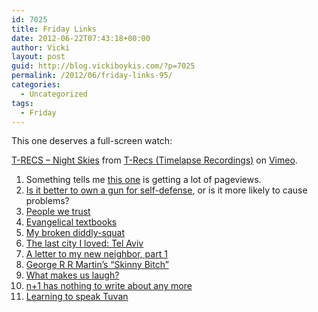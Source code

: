 ```yaml
---
id: 7025
title: Friday Links
date: 2012-06-22T07:43:18+00:00
author: Vicki
layout: post
guid: http://blog.vickiboykis.com/?p=7025
permalink: /2012/06/friday-links-95/
categories:
  - Uncategorized
tags:
  - Friday
---
```

This one deserves a full-screen watch:



[T-RECS &#8211; Night Skies](http://vimeo.com/43797471) from [T-Recs (Timelapse Recordings)](http://vimeo.com/trecsgermany) on [Vimeo](http://vimeo.com).

  1. <span style="line-height: 13px;">Something tells me <a href="http://www.theatlantic.com/magazine/archive/2012/07/why-women-still-can-8217-t-have-it-all/9020/?single_page=true" target="_blank">this one</a> is getting a lot of pageviews. </span>
  2. <span style="line-height: 13px;"><a href="http://www.quora.com/Guns-and-Firearms/Is-it-better-to-own-a-gun-for-self-defense-or-is-that-more-likely-to-cause-problems" target="_blank">Is it better to own a gun for self-defense</a>, or is it more likely to cause problems?</span>
  3. <a href="http://scaryazeri.blogspot.com/2012/06/people-we-trust.html" target="_blank"><span style="line-height: 13px;">People we trust </span></a>
  4. <span style="line-height: 13px;"><a href="http://thesocietypages.org/socimages/2012/06/21/a-close-look-at-some-evangelical-textbooks/?utm_source=feedburner&utm_medium=feed&utm_campaign=Feed%3A+SociologicalImagesSeeingIsBelieving+%28Sociological+Images%3A+Seeing+Is+Believing%29" target="_blank">Evangelical textbooks</a></span>
  5. <a href="http://www.rimarama.com/2012/06/my-broken-diddly-squat.html?utm_source=feedburner&utm_medium=feed&utm_campaign=Feed%3A+Rimarama+%28Rimarama%29" target="_blank">My broken diddly-squat</a>
  6. <a href="http://emilylhauserinmyhead.wordpress.com/2012/06/18/the-last-city-i-loved-tel-aviv/" target="_blank">The last city I loved: Tel Aviv</a>
  7. <a href="http://bernthis.com/wordpress/?p=5225" target="_blank">A letter to my new neighbor, part 1</a>
  8. <a href="http://thehairpin.com/2012/06/george-rr-martins-skinny-bitch-the-novel?utm_source=feedburner&utm_medium=feed&utm_campaign=Feed%3A+thehairpin%2FBdYj+%28The+Hairpin%29" target="_blank">George R R Martin&#8217;s &#8220;Skinny Bitch&#8221;</a>
  9. <a href="http://www.bbc.com/future/story/20120601-what-makes-us-laugh" target="_blank">What makes us laugh?</a>
 10. <a href="http://nplusonemag.com/please-rt" target="_blank">n+1 has nothing to write about any more</a>
 11. <a href="http://ngm.nationalgeographic.com/2012/07/vanishing-languages/rymer-text" target="_blank">Learning to speak Tuvan</a>